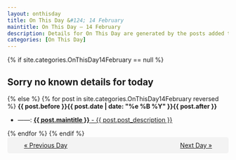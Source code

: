 ```yaml
---
layout: onthisday
title: On This Day &#124; 14 February
maintitle: On This Day — 14 February
description: Details for On This Day are generated by the posts added to the website so the content is subject to changes/updates over time.
categories: [On This Day]
---
```


{% if site.categories.OnThisDay14February == null %}
<h2>Sorry no known details for today</h2>
{% else %}
{% for post in site.categories.OnThisDay14February reversed %}
<strong>{{ post.before }}{{ post.date | date: "%e %B %Y" }}{{ post.after }}</strong>
<ul>
<li> ——: <a class="{{ post.class }}" href="{{ post.url }}"><strong>{{ post.maintitle }}</strong> - {{ post.post_description }}</a></li>
</ul>
{% endfor %}
{% endif %}
<br />
<div style="background-color: #f3f3f3; padding: 10px; border-radius: 5px; text-align: center; display: flex; justify-content: space-evenly;">
<a href="/onthisday/02/02-13">« Previous Day</a>
<span style="visibility:hidden;">[ Visit Leap Year February 29 ]</span>
<a href="/onthisday/02/02-15">Next Day »</a>
</div>
